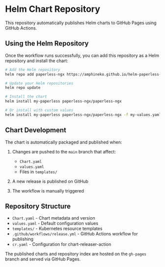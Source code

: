 # Helm Chart Repository

This repository automatically publishes Helm charts to GitHub Pages using GitHub Actions.

## Using the Helm Repository

Once the workflow runs successfully, you can add this repository as a Helm repository and install the chart:

```bash
# Add the Helm repository
helm repo add paperless-ngx https://amphineko.github.io/helm-paperless-ngx/

# Update your Helm repositories
helm repo update

# Install the chart
helm install my-paperless paperless-ngx/paperless-ngx

# Or install with custom values
helm install my-paperless paperless-ngx/paperless-ngx -f my-values.yaml
```

## Chart Development

The chart is automatically packaged and published when:

1. Changes are pushed to the `main` branch that affect:
   - `Chart.yaml`
   - `values.yaml` 
   - Files in `templates/`

2. A new release is published on GitHub

3. The workflow is manually triggered

## Repository Structure

- `Chart.yaml` - Chart metadata and version
- `values.yaml` - Default configuration values
- `templates/` - Kubernetes resource templates
- `.github/workflows/release.yml` - GitHub Actions workflow for publishing
- `cr.yaml` - Configuration for chart-releaser-action

The published charts and repository index are hosted on the `gh-pages` branch and served via GitHub Pages.